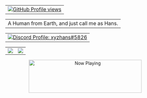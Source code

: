 <table>
<tr>
<td align="left" style="padding=0;">
<a href="https://discord.gg/cSRn8yj8Tn">
<img align="center" style="padding=0;" src="https://komarev.com/ghpvc/?username=theonlyhanss&color=84ADEF" alt="GitHub Profile views" />
</a>
</td>
</tr>
</table>
<table>
<tr>
<td>
A Human from Earth, and just call me as Hans.
</td>
</tr>
</table>
<table>
<tr>
<td align="left" style="padding=0;">
<a href="https://saweria.co/hansxyz">
    <img align="center" style="padding=0;" src="https://lanyard.cnrad.dev/api/917913229668274186?bg=transparent&idleMessage=I%20like%20to%20do%20something%20before%20others%20do%20it" alt="Discord Profile: xyzhans#5826"/>
</a>
</td>
</tr>
</table>

<table>
  <tr>
    <td align="left" style="padding=0;width=50%;">
<a href="#">
      <img align="center" style="padding=0;" src="https://grs.quantumly.dev/api/?username=theonlyhanss&show_icons=true&title_color=4F8CC9&text_color=9f9f9f&bg_color=00000000&hide_border=true&icon_color=84ADEF&hide_title=true&count_private=true" />
</a>
    </td>
    <td align="center" style="padding=0;width=50%;">
<a href="#">
      <img align="center" style="padding=0;" src="https://grs.quantumly.dev/api/top-langs/?username=theonlyhanss&layout=compact&show_icons=true&title_color=4F8CC9&text_color=9f9f9f&bg_color=00000000&hide_border=true&icon_color=00000000&count_private=true" />
</a>
    </td>
  </tr>
</table>
<p align="center">
<a href="https://spotify-xin.vercel.app/api/now-playing?open=yes">
  <img src="https://spotify-xin.vercel.app/api/now-playing" width="356" height="104" alt="Now Playing"/>
